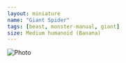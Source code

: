```yaml
---
layout: miniature
name: "Giant Spider"
tags: [beast, monster-manual, giant]
size: Medium humanoid (Banana)
---
```

![Photo](https://lh3.googleusercontent.com/pw/AP1GczOqD6m5G0JcLfXMxWHsLbXDECnT9buLqApzEfnt9Qx2dVSa4JjpSkx84RptAy2VWn1ICFg_yuTU4cCAutNlvdHblLSCRjz3AUKMvTsk_KPZYtknngh-K7scP_AWLwVe1-huvBJC4IH1Z7tdIe2u6UPeHA=w1672-h1254-s-no-gm?authuser=0)
